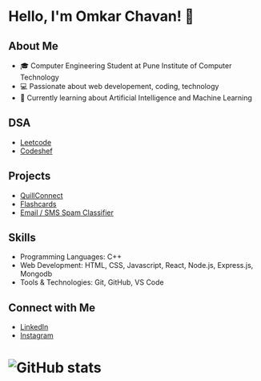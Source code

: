 # Hello, I'm Omkar Chavan! 👋

## About Me
- 🎓 Computer Engineering Student at Pune Institute of Computer Technology
- 💻 Passionate about web developement, coding, technology
- 🌱 Currently learning about Artificial Intelligence and Machine Learning

## DSA
- [Leetcode](https://leetcode.com/u/omkarc4965/)
- [Codeshef](https://www.codechef.com/users/omkarc4965)

## Projects
- [QuillConnect](https://quill-connect-git-main-omkar4965s-projects.vercel.app/)
- [Flashcards](https://flashcards-omkar4965s-projects.vercel.app/)
- [Email / SMS Spam Classifier](https://spam-sms-classifier-omkxr.onrender.com/)

## Skills
- Programming Languages: C++
- Web Development: HTML, CSS, Javascript, React, Node.js, Express.js, Mongodb
- Tools & Technologies: Git, GitHub, VS Code

## Connect with Me
- [LinkedIn](https://www.linkedin.com/in/omkar-chavan-476a63249)
- [Instagram](https://www.instagram.com/omkarc_24)

 # ![ GitHub stats](https://github-readme-stats.vercel.app/api?username=Omkar4965&show_icons=true&theme=radical)

